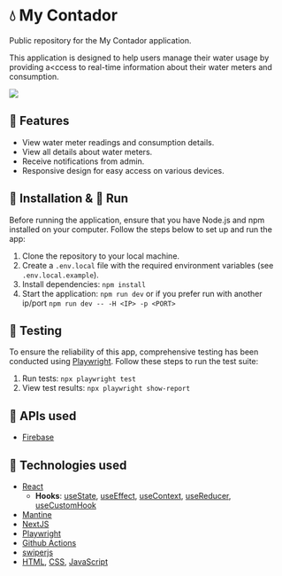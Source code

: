 # 💧 My Contador

Public repository for the My Contador application.

This application is designed to help users manage their water usage by providing a<ccess to real-time information about their water meters and consumption.

![](https://github.com/josew383/mycontador-app-public/blob/main/public/mycontadorDemo.gif)

## 🎯 Features

- View water meter readings and consumption details.
- View all details about water meters.
- Receive notifications from admin.
- Responsive design for easy access on various devices.

## 🔧 Installation & 🚀 Run

Before running the application, ensure that you have Node.js and npm installed on your computer. Follow the steps below to set up and run the app:

1. Clone the repository to your local machine.
2. Create a `.env.local` file with the required environment variables (see `.env.local.example`).
3. Install dependencies: `npm install`
4. Start the application: `npm run dev` or if you prefer run with another ip/port `npm run dev -- -H <IP> -p <PORT>`

## 🧪 Testing

To ensure the reliability of this app, comprehensive testing has been conducted using [Playwright](https://playwright.dev/). Follow these steps to run the test suite:

1. Run tests: `npx playwright test`
2. View test results: `npx playwright show-report`

## 🔗 APIs used

- [Firebase](https://firebase.google.com/)

## 🤖 Technologies used

- [React](https://reactjs.org/)
  - **Hooks**: [useState](https://react.dev/reference/react/useState), [useEffect](https://react.dev/reference/react/useEffect), [useContext](https://react.dev/docs/hooks-reference.html#usecontext), [useReducer](https://react.dev/docs/hooks-reference.html#usereducer), [useCustomHook](https://react.dev/learn/reusing-logic-with-custom-hooks#extracting-your-own-custom-hook-from-a-component)
- [Mantine](https://mantine.dev/)
- [NextJS](https://nextjs.org/)
- [Playwright](https://playwright.dev/)
- [Github Actions](https://docs.github.com/en/actions)
- [swiperjs](https://swiperjs.com/react)
- [HTML](https://developer.mozilla.org/en-US/docs/Web/HTML), [CSS](https://developer.mozilla.org/en-US/docs/Web/CSS), [JavaScript](https://developer.mozilla.org/en-US/docs/Web/JavaScript)
